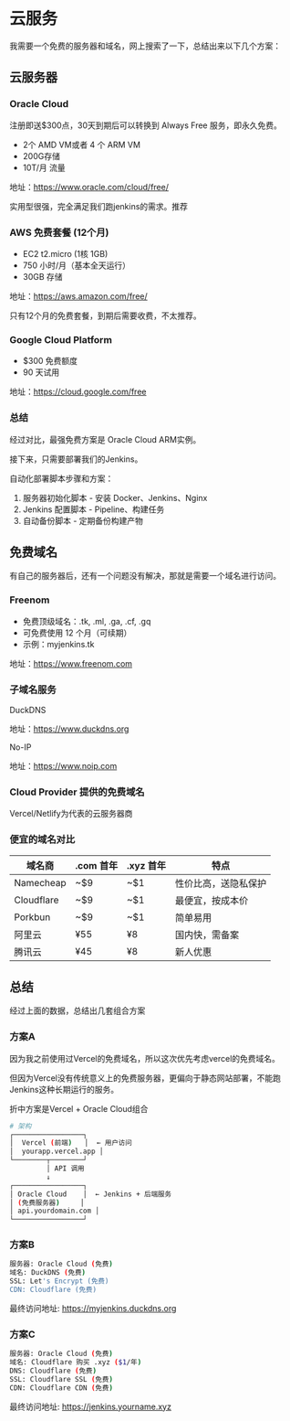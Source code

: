 # 云服务

我需要一个免费的服务器和域名，网上搜索了一下，总结出来以下几个方案：

## 云服务器

### Oracle Cloud

注册即送$300点，30天到期后可以转换到 Always Free 服务，即永久免费。

- 2个 AMD VM或者 4 个 ARM VM
- 200G存储
- 10T/月 流量

地址：https://www.oracle.com/cloud/free/

实用型很强，完全满足我们跑jenkins的需求。推荐

### AWS 免费套餐 (12个月)

- EC2 t2.micro (1核 1GB)
- 750 小时/月（基本全天运行）
- 30GB 存储

地址：https://aws.amazon.com/free/

只有12个月的免费套餐，到期后需要收费，不太推荐。


### Google Cloud Platform

- $300 免费额度
- 90 天试用

地址：https://cloud.google.com/free

### 总结

经过对比，最强免费方案是 Oracle Cloud ARM实例。

接下来，只需要部署我们的Jenkins。

自动化部署脚本步骤和方案：

1. 服务器初始化脚本 - 安装 Docker、Jenkins、Nginx
2. Jenkins 配置脚本 - Pipeline、构建任务
3. 自动备份脚本 - 定期备份构建产物

## 免费域名

有自己的服务器后，还有一个问题没有解决，那就是需要一个域名进行访问。

### Freenom

- 免费顶级域名：.tk, .ml, .ga, .cf, .gq
- 可免费使用 12 个月（可续期）
- 示例：myjenkins.tk

地址：https://www.freenom.com

### 子域名服务

DuckDNS 

地址：https://www.duckdns.org

No-IP

地址：https://www.noip.com

### Cloud Provider 提供的免费域名

Vercel/Netlify为代表的云服务器商

### 便宜的域名对比

| 域名商 | .com 首年 | .xyz 首年 | 特点 |
|--------|-----------|-----------|------|
| Namecheap | ~$9 | ~$1 | 性价比高，送隐私保护 |
| Cloudflare | ~$9 | ~$1 | 最便宜，按成本价 |
| Porkbun | ~$9 | ~$1 | 简单易用 |
| 阿里云 | ¥55 | ¥8 | 国内快，需备案 |
| 腾讯云 | ¥45 | ¥8 | 新人优惠 |

## 总结

经过上面的数据，总结出几套组合方案

### 方案A

因为我之前使用过Vercel的免费域名，所以这次优先考虑vercel的免费域名。

但因为Vercel没有传统意义上的免费服务器，更偏向于静态网站部署，不能跑Jenkins这种长期运行的服务。

折中方案是Vercel + Oracle Cloud组合

```bash
# 架构
┌─────────────────┐
│  Vercel (前端)   │  ← 用户访问
│  yourapp.vercel.app │
└────────┬────────┘
         │ API 调用
         ↓
┌─────────────────┐
│ Oracle Cloud    │  ← Jenkins + 后端服务
│ (免费服务器)     │
│ api.yourdomain.com │
└─────────────────┘
```

### 方案B

```bash
服务器: Oracle Cloud (免费)
域名: DuckDNS (免费)
SSL: Let's Encrypt (免费)
CDN: Cloudflare (免费)
```

最终访问地址: https://myjenkins.duckdns.org

### 方案C

```bash
服务器: Oracle Cloud (免费)
域名: Cloudflare 购买 .xyz ($1/年)
DNS: Cloudflare (免费)
SSL: Cloudflare SSL (免费)
CDN: Cloudflare CDN (免费)
```

最终访问地址: https://jenkins.yourname.xyz
